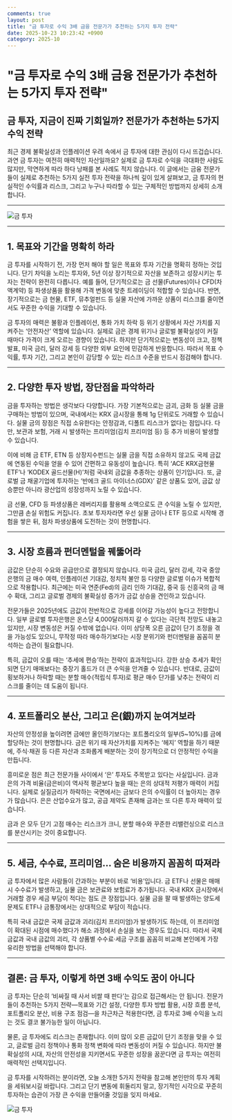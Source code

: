 ```yaml
---
comments: true
layout: post
title: "금 투자로 수익 3배 금융 전문가가 추천하는 5가지 투자 전략"
date: 2025-10-23 10:23:42 +0900
category: 2025-10
---
```


# "금 투자로 수익 3배 금융 전문가가 추천하는 5가지 투자 전략"

## 금 투자, 지금이 진짜 기회일까? 전문가가 추천하는 5가지 수익 전략

최근 경제 불확실성과 인플레이션 우려 속에서 금 투자에 대한 관심이 다시 뜨겁습니다. 과연 금 투자는 여전히 매력적인 자산일까요? 실제로 금 투자로 수익을 극대화한 사람도 많지만, 막연하게 따라 하다 낭패를 본 사례도 적지 않습니다. 이 글에서는 금융 전문가들이 실제로 추천하는 5가지 실전 투자 전략을 하나씩 깊이 있게 살펴보고, 금 투자의 현실적인 수익률과 리스크, 그리고 누구나 따라할 수 있는 구체적인 방법까지 상세히 소개합니다.

---

![금 투자](https://images.unsplash.com/photo-1610375461246-83df859d849d?crop=entropy&cs=tinysrgb&fit=max&fm=jpg&ixid=M3w4MTk5NDN8MHwxfHNlYXJjaHwxfHwlRUElQjglODh8ZW58MHx8fHwxNzYxMTgyNTYxfDA&ixlib=rb-4.1.0&q=80&w=400)

---

## 1. 목표와 기간을 명확히 하라

금 투자를 시작하기 전, 가장 먼저 해야 할 일은 목표와 투자 기간을 명확히 정하는 것입니다. 단기 차익을 노리는 투자와, 5년 이상 장기적으로 자산을 보존하고 성장시키는 투자는 전략이 완전히 다릅니다. 예를 들어, 단기적으로는 금 선물(Futures)이나 CFD(차액계약) 등 파생상품을 활용해 가격 변동에 맞춘 트레이딩이 적합할 수 있습니다. 반면, 장기적으로는 금 현물, ETF, 뮤추얼펀드 등 실물 자산에 가까운 상품이 리스크를 줄이면서도 꾸준한 수익을 기대할 수 있습니다.

금 투자의 매력은 불황과 인플레이션, 통화 가치 하락 등 위기 상황에서 자산 가치를 지켜주는 ‘안전자산’ 역할에 있습니다. 실제로 금은 경제 위기나 글로벌 불확실성이 커질 때마다 가격이 크게 오르는 경향이 있습니다. 하지만 단기적으로는 변동성이 크고, 정책 발표, 미국 금리, 달러 강세 등 다양한 외부 요인에 민감하게 반응합니다. 따라서 목표 수익률, 투자 기간, 그리고 본인이 감당할 수 있는 리스크 수준을 반드시 점검해야 합니다.

---

## 2. 다양한 투자 방법, 장단점을 파악하라

금을 투자하는 방법은 생각보다 다양합니다. 가장 기본적으로는 금괴, 금화 등 실물 금을 구매하는 방법이 있으며, 국내에서는 KRX 금시장을 통해 1g 단위로도 거래할 수 있습니다. 실물 금의 장점은 직접 소유한다는 안정감과, 디폴트 리스크가 없다는 점입니다. 다만, 보관과 보험, 거래 시 발생하는 프리미엄(김치 프리미엄 등) 등 추가 비용이 발생할 수 있습니다.

이에 비해 금 ETF, ETN 등 상장지수펀드는 실물 금을 직접 소유하지 않고도 국제 금값에 연동된 수익을 얻을 수 있어 간편하고 유동성이 높습니다. 특히 ‘ACE KRX금현물 ETF’나 ‘KODEX 골드선물(H)’처럼 국내외 금값을 추종하는 상품이 인기입니다. 또, 글로벌 금 채굴기업에 투자하는 ‘반에크 골드 마이너스(GDX)’ 같은 상품도 있어, 금값 상승뿐만 아니라 광산업의 성장성까지 노릴 수 있습니다.

금 선물, CFD 등 파생상품은 레버리지를 활용해 소액으로도 큰 수익을 노릴 수 있지만, 그만큼 손실 위험도 커집니다. 초보 투자자라면 우선 실물 금이나 ETF 등으로 시작해 경험을 쌓은 뒤, 점차 파생상품에 도전하는 것이 현명합니다.

---

## 3. 시장 흐름과 펀더멘털을 꿰뚫어라

금값은 단순히 수요와 공급만으로 결정되지 않습니다. 미국 금리, 달러 강세, 각국 중앙은행의 금 매수 여력, 인플레이션 기대감, 정치적 불안 등 다양한 글로벌 이슈가 복합적으로 작용합니다. 최근에는 미국 연준(Fed)의 금리 인하 기대감, 중국 등 신흥국의 금 매수 확대, 그리고 글로벌 경제의 불확실성 증가가 금값 상승을 견인하고 있습니다.

전문가들은 2025년에도 금값이 전반적으로 강세를 이어갈 가능성이 높다고 전망합니다. 일부 글로벌 투자은행은 온스당 4,000달러까지 갈 수 있다는 극단적 전망도 내놓고 있지만, 시장 변동성은 커질 수밖에 없습니다. 이미 상당폭 오른 금값이 단기 조정을 겪을 가능성도 있으니, 무작정 따라 매수하기보다는 시장 분위기와 펀더멘털을 꼼꼼히 분석하는 습관이 필요합니다.

특히, 금값이 오를 때는 ‘추세에 편승’하는 전략이 효과적입니다. 강한 상승 추세가 확인되면 단기 매매보다는 중장기 홀드가 더 큰 수익을 안겨줄 수 있습니다. 반대로, 금값이 횡보하거나 하락할 때는 분할 매수(적립식 투자)로 평균 매수 단가를 낮추는 전략이 리스크를 줄이는 데 도움이 됩니다.

---

## 4. 포트폴리오 분산, 그리고 은(銀)까지 눈여겨보라

자산의 안정성을 높이려면 금에만 올인하기보다는 포트폴리오의 일부(5~10%)를 금에 할당하는 것이 현명합니다. 금은 위기 때 자산가치를 지켜주는 ‘헤지’ 역할을 하기 때문에, 주식·채권 등 다른 자산과 조화롭게 배분하는 것이 장기적으로 더 안정적인 수익을 만듭니다.

흥미로운 점은 최근 전문가들 사이에서 ‘은’ 투자도 주목받고 있다는 사실입니다. 금과 은의 가격 비율(금은비)이 역사적 평균보다 높을 때는 은의 상대적 저평가 매력이 커집니다. 실제로 실질금리가 하락하는 국면에서는 금보다 은의 수익률이 더 높아지는 경우가 많습니다. 은은 산업수요가 많고, 공급 제약도 존재해 금과는 또 다른 투자 매력이 있습니다.

금과 은 모두 단기 고점 매수는 리스크가 크니, 분할 매수와 꾸준한 리밸런싱으로 리스크를 분산시키는 것이 중요합니다.

---

## 5. 세금, 수수료, 프리미엄… 숨은 비용까지 꼼꼼히 따져라

금 투자에서 많은 사람들이 간과하는 부분이 바로 ‘비용’입니다. 금 ETF나 선물은 매매 시 수수료가 발생하고, 실물 금은 보관료와 보험료가 추가됩니다. 국내 KRX 금시장에서 거래할 경우 세금 부담이 적다는 점도 큰 장점입니다. 실물 금을 팔 때 발생하는 양도세 문제도 ETF나 금통장에서는 상대적으로 부담이 적습니다.

특히 국내 금값은 국제 금값과 괴리(김치 프리미엄)가 발생하기도 하는데, 이 프리미엄이 확대된 시점에 매수했다가 해소 과정에서 손실을 보는 경우도 있습니다. 따라서 국제 금값과 국내 금값의 괴리, 각 상품별 수수료·세금 구조를 꼼꼼히 비교해 본인에게 가장 유리한 방법을 선택해야 합니다.

---

## 결론: 금 투자, 이렇게 하면 3배 수익도 꿈이 아니다

금 투자는 단순히 ‘비싸질 때 사서 비쌀 때 판다’는 감으로 접근해서는 안 됩니다. 전문가들이 추천하는 5가지 전략—목표와 기간 설정, 다양한 투자 방법 활용, 시장 흐름 분석, 포트폴리오 분산, 비용 구조 점검—을 차근차근 적용한다면, 금 투자로 3배 수익을 노리는 것도 결코 불가능한 일이 아닙니다.

물론, 금 투자에도 리스크는 존재합니다. 이미 많이 오른 금값이 단기 조정을 맞을 수 있고, 글로벌 금리 정책이나 통화 정책 변화에 따라 변동성이 커질 수 있습니다. 하지만 불확실성의 시대, 자산의 안전성을 지키면서도 꾸준한 성장을 꿈꾼다면 금 투자는 여전히 매력적인 선택지입니다.

금 투자를 시작하려는 분이라면, 오늘 소개한 5가지 전략을 참고해 본인만의 투자 계획을 세워보시길 바랍니다. 그리고 단기 변동에 휘둘리지 말고, 장기적인 시각으로 꾸준히 투자하는 습관이 가장 큰 수익을 만들어줄 것임을 잊지 마세요.

![금 투자](https://images.unsplash.com/photo-1610375461246-83df859d849d?crop=entropy&cs=tinysrgb&fit=max&fm=jpg&ixid=M3w4MTk5NDN8MHwxfHNlYXJjaHwxfHwlRUElQjglODh8ZW58MHx8fHwxNzYxMTgyNTYxfDA&ixlib=rb-4.1.0&q=80&w=400)